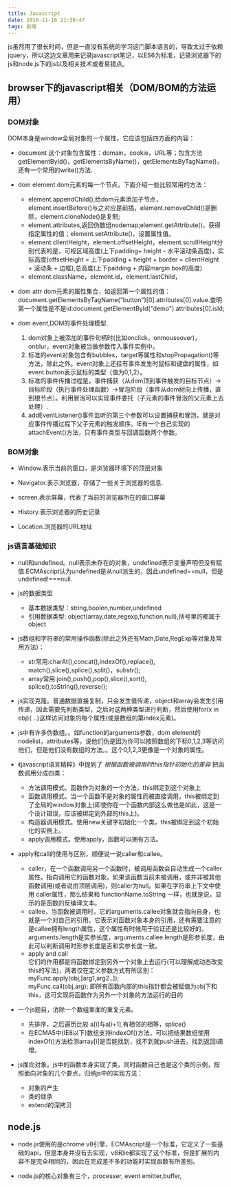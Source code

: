 ```yaml
---
title: Javascript
date: 2016-11-16 21:30:47
tags: 前端
---
```

js虽然用了很长时间，但是一直没有系统的学习这门脚本语言的，导致太过于依赖jquery，所以这边文章用来记录javascript笔记，以ES6为标准，记录浏览器下的js和node.js下的js以及相关技术或者易错点。
## browser下的javascript相关（DOM/BOM的方法运用）
### DOM对象
DOM本身是window全局对象的一个属性，它应该包括四方面的内容：

+ document 这个对象包含属性：domain，cookie，URL等；包含方法getElementById()，getElementsByName()，getElementsByTagName()，还有一个常用的write()方法.	

+ dom element dom元素的每一个节点，下面介绍一些比较常用的方法：
	+ element.appendChild(),给dom元素添加子节点，element.insertBefore()与之对应是前插，element.removeChild()是删除，element.cloneNode()是复制;
	+ element.attributes,返回伪数组nodemap;element.getAttribute()，获得指定属性的值；element.setAttribute()，设置属性值。
	+ element.clientHeight，element.offsetHeight，element.scrollHeight分别代表的是，可视区域高度(上下padding+ height - 水平滚动条高度)，实际高度(offsetHeight = 上下padding + height + border = clientHeight + 滚动条 + 边框),总高度(上下padding + 内容margin box的高度)
	+ element.className，element.id，element.lastChild，

+ dom attr dom元素的属性集合，如返回第一个属性的值：document.getElementsByTagName("button")[0].attributes[0].value.查明第一个属性是不是id:document.getElementById("demo").attributes[0].isId;

+ dom event,DOM的事件处理模型.
	1. dom对象上被添加的事件句柄时(比如onclick，onmouseover)，onblur，event对象被当做参数传入事件实例中。
	2. 标准的event对象包含有bubbles，target等属性和stopPropagation()等方法，除此之外。event对象上还挂有事件发生时鼠标和键盘的属性，如event.button表示鼠标的类型（值为0,1,2）。
	3. 标准的事件传播过程是，事件捕获（从dom顶到事件触发的目标节点）->目标阶段（执行事件处理函数）->冒泡阶段（事件从dom树向上传播，直到根节点）。利用冒泡可以实现事件委托（子元素的事件冒泡的父元素上去处理）.
	4. addEventListener()事件监听的第三个参数可以设置捕获和冒泡，就是对应事件传播过程下父子元素的触发顺序。IE有一个自己实现的attachEvent()方法，只有事件类型与回调函数两个参数。

### BOM对象
+ Window.表示当前的窗口，是浏览器环境下的顶层对象


+ Navigator.表示浏览器，存储了一些关于浏览器的信息.


+ screen.表示屏幕，代表了当前的浏览器所在的窗口屏幕


+ History.表示浏览器的历史记录


+ Location.浏览器的URL地址

### js语言基础知识
+ null和undefined。null表示未存在的对象，undefined表示变量声明但没有赋值.ECMAscript认为undefined是从null派生的，因此undefined==null，但是undefined!===null.
+ js的数据类型
	+ 基本数据类型：string,boolen,number,undefined
	+ 引用数据类型: object(array,date,regexp,function,null),括号里的都属于object
+ js数组和字符串的常用操作函数(除此之外还有Math,Date,RegExp等对象及常用方法)：
	+ str常用:charAt(),concat(),indexOf(),replace(),
	match(),slice(),splice(),split()，substr();
	+ array常用:join(),push(),pop(),slice(),sort(),
	splice(),toString(),reverse();
+ js实现克隆。普通数据直接复制，只会发生值传递，object和array会发生引用传递，因此需要先判断类型，之后对这两种类型进行判断，然后使用for(x in obj){ ..}这样访问对象的每个属性(或是数组的第index元素)。
+ js中有许多伪数组。。如function的arguments参数，dom element的nodelist，attributes等，说他们伪是因为你可以按照数组的下标0,1,2,3等访问他们，但是他们没有数组的方法。。这个0,1,2,3更像是一个对象的属性。
+ 《javascript语言精粹》中提到了 *根据函数被调用时this指针初始化的差异* 把函数调用分成四类：
	+ 方法调用模式。函数作为对象的一个方法，this绑定到这个对象上
	+ 函数调用模式。当一个函数不是对象的属性而被直接调用，this被绑定到了全局的window对象上(即使你在一个函数内部这么做也是如此，这是一个设计错误，应该被绑定到外部的this上)。
	+ 构造器调用模式。使用new关键字初始化一个类，this被绑定到这个初始化的实例上。
	+ apply调用模式。使用apply，函数可以拥有方法。
+ apply和call的使用与区别，顺便说一说caller和callee。
	+ caller，在一个函数调用另一个函数时，被调用函数会自动生成一个caller属性，指向调用它的函数对象。如果该函数当前未被调用，或并非被其他函数调用(或者说由顶层调用)，则caller为null。如果在字符串上下文中使用 caller属性，那么结果和 functionName.toString 一样，也就是说，显示的是函数的反编译文本。
    + callee，当函数被调用时，它的arguments.callee对象就会指向自身，也就是一个对自己的引用。它表示对函数对象本身的引用，还有需要注意的是callee拥有length属性，这个属性有时候用于验证还是比较好的。arguments.length是实参长度，arguments.callee.length是形参长度，由此可以判断调用时形参长度是否和实参长度一致。
    + apply and call  
      它们的作用都是将函数绑定到另外一个对象上去运行(可以理解成动态改变this的写法)，两者仅在定义参数方式有所区别：      
      myFunc.apply(obj,[arg1,arg2..]);    
      myFunc.call(obj,arg);
      即所有函数内部的this指针都会被赋值为obj下和this，这可实现将函数作为另外一个对象的方法运行的目的
     
       


+ 一个js题目，消除一个数组里面的重复元素。
	+ 先排序，之后遍历比较 a[i]与a[i+1],有相邻的相等，splice()
	+ 在ECMA5中(IE8以下)数组支持indexOf()方法，可以把结果数组使用indexOf()方法检测array[i]是否能找到，找不到就push进去，找到返回i递增。
	
+ js面向对象。js中的函数本身实现了类，同时函数自己也是这个类的示例，按照面向对象的几个要点，归纳js中的实现方法：
	+ 对象的产生
	+ 类的继承
	+ extend的深拷贝
## node.js
+ node.js使用的是chrome v8引擎，ECMAscript是一个标准，它定义了一些基础的api，但是本身并没有去实现，v8和ie都实现了这个标准，但是扩展的内容不是完全相同的，因此在完成差不多的功能时实现函数有所差别。

+  node.js的核心对象有三个，processer, event emitter,buffer,